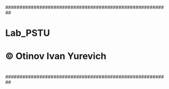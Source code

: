 ##########################################################
#                       Lab_PSTU                         #
#                                                        #
#                © Otinov Ivan Yurevich                  #
#                                                        #
#                                                        #
#                                                        #
#                                                        #
##########################################################
